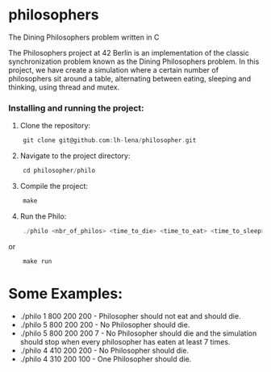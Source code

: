 # philosophers
The Dining Philosophers problem written in C

The Philosophers project at 42 Berlin is an implementation of the classic synchronization problem known as the Dining Philosophers problem. 
In this project, we have create a simulation where a certain number of philosophers sit around a table, alternating between eating, sleeping and thinking, using thread and mutex.

### Installing and running the project:
1. Clone the repository:
```C
    git clone git@github.com:lh-lena/philosopher.git
```
2. Navigate to the project directory:
```C
    cd philosopher/philo
```
3. Compile the project: 
```C
    make
```
4. Run the Philo: 
```C
    ./philo <nbr_of_philos> <time_to_die> <time_to_eat> <time_to_sleep> [nbr_of_times_each_philo_must_eat]
```
or
```C
    make run
```

# Some Examples:
* ./philo 1 800 200 200 - Philosopher should not eat and should die.
* ./philo 5 800 200 200 - No Philosopher should die.
* ./philo 5 800 200 200 7 - No Philosopher should die and the simulation should stop when every philosopher has eaten at least 7 times.
* ./philo 4 410 200 200 - No Philosopher should die.
* ./philo 4 310 200 100 - One Philosopher should die.
